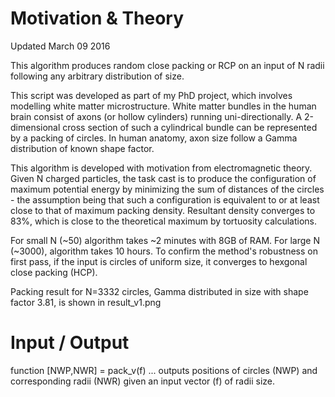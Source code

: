 # Motivation & Theory

Updated March 09 2016  

This algorithm produces random close packing or RCP on an input of N radii following any arbitrary distribution of size.

This script was developed as part of my PhD project, which involves modelling white matter microstructure. White matter bundles in the human brain consist of axons (or hollow cylinders) running uni-directionally. A 2-dimensional cross section of such a cylindrical bundle can be represented by a packing of circles. In human anatomy, axon size follow a Gamma distribution of known shape factor. 

This algorithm is developed with motivation from electromagnetic theory. Given N charged particles, the task cast is to produce the configuration of maximum potential energy by minimizing the sum of distances of the circles - the assumption being that such a configuration is equivalent to or at least close to that of maximum packing density. Resultant density converges to 83%, which is close to the theoretical maximum by tortuosity calculations.   

For small N (~50) algorithm takes ~2 minutes with 8GB of RAM. For large N (~3000), algorithm takes 10 hours. To confirm the method's robustness on first pass, if the input is circles of uniform size, it converges to hexgonal close packing (HCP). 

Packing result for N=3332 circles, Gamma distributed in size with shape factor 3.81, is shown in result_v1.png

# Input / Output

function [NWP,NWR] = pack_v(f) ... outputs positions of circles (NWP) and corresponding radii (NWR) given an input vector (f) of radii size.

